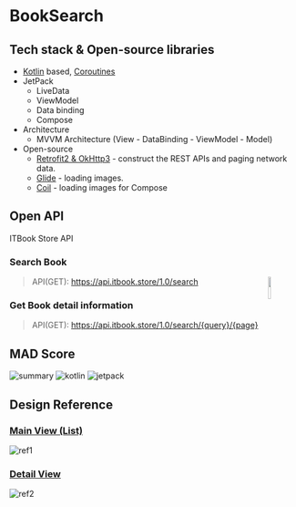 # BookSearch

## Tech stack & Open-source libraries

- [Kotlin](https://kotlinlang.org/) based, [Coroutines](https://github.com/Kotlin/kotlinx.coroutines)
- JetPack
  - LiveData
  - ViewModel
  - Data binding
  - Compose
- Architecture
  - MVVM Architecture (View - DataBinding - ViewModel - Model)
- Open-source
  - [Retrofit2 & OkHttp3](https://github.com/square/retrofit) - construct the REST APIs and paging network data.
  - [Glide](https://github.com/bumptech/glide) - loading images.
  - [Coil](https://github.com/coil-kt/coil) - loading images for Compose

## Open API

ITBook Store API

### Search Book

<img src="https://www.programmableweb.com/sites/default/files/styles/article_profile_150x150/public/icon_itbookstore_200.png?itok=JrMOB-xu" align="right" width="10%"/>

> API(GET): https://api.itbook.store/1.0/search

### Get Book detail information

> API(GET): https://api.itbook.store/1.0/search/{query}/{page}


## MAD Score

![summary](https://user-images.githubusercontent.com/35194820/144568830-2b97c0fd-8f5e-42f7-81f0-8f2d514e38ed.png)
![kotlin](https://user-images.githubusercontent.com/35194820/144568823-03974486-5e58-4ed4-8ba5-e1321266783e.png)
![jetpack](https://user-images.githubusercontent.com/35194820/144568832-7466762b-ab15-452e-b443-0d7ba0c0ee21.png)

## Design Reference

### [Main View (List)](https://dribbble.com/shots/4454451-Book-App-UI)

![ref1](https://user-images.githubusercontent.com/35194820/144572996-f2a81569-5ab2-46a7-86cf-9ff62cfa5315.PNG)

### [Detail View](https://dribbble.com/shots/16492554-Bacala-Online-Book-Mobile-App)

![ref2](https://user-images.githubusercontent.com/35194820/144573004-99837b3d-2286-485c-a2dd-3ebad79713f4.PNG)